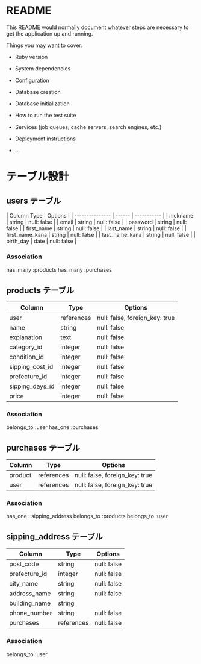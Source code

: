 # README

This README would normally document whatever steps are necessary to get the
application up and running.

Things you may want to cover:

* Ruby version

* System dependencies

* Configuration

* Database creation

* Database initialization

* How to run the test suite

* Services (job queues, cache servers, search engines, etc.)

* Deployment instructions

* ...

# テーブル設計

## users テーブル

| Column            Type   | Options     | 
| --------------- | ------ | ----------- |
| nickname        | string | null: false |
| email           | string | null: false | 
| password        | string | null: false |
| first_name      | string | null: false |
| last_name       | string | null: false |
| first_name_kana | string | null: false |
| last_name_kana  | string | null: false |
| birth_day       |  date  | null: false |

### Association

has_many :products
has_many :purchases






## products テーブル

| Column             | Type       | Options                        |
| ------------------ | --------   | -------------------------------|                    
| user               | references | null: false, foreign_key: true |
| name               | string     | null: false                    |
| explanation        | text       | null: false                    |
| category_id        | integer    | null: false                    |
| condition_id       | integer    | null: false                    |
| sipping_cost_id    | integer    | null: false                    |
| prefecture_id      | integer    | null: false                    |
| sipping_days_id    | integer    | null: false                    |
| price              | integer    | null: false                    |


### Association

belongs_to :user 
has_one :purchases








## purchases テーブル

| Column  | Type       | Options                        |
| ------- | ---------- | ------------------------------ |
| product | references | null: false, foreign_key: true |
| user    | references | null: false, foreign_key: true |

### Association

has_one : sipping_address
belongs_to :products
belongs_to :user






## sipping_address テーブル

| Column        | Type       | Options                        |
| ------------- | --------   | ------------------------------ |
| post_code     | string     | null: false                    |
| prefecture_id | integer    | null: false                    |
| city_name     | string     | null: false                    |
| address_name  | string     | null: false                    |
| building_name | string     |                                |
| phone_number  | string     | null: false                    |
| purchases     | references | null: false                    |

### Association

belongs_to :user